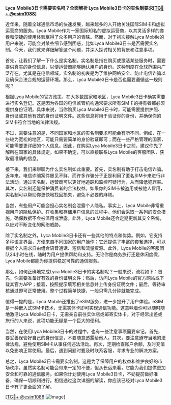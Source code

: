 **Lyca Mobile3日卡需要实名吗？全面解析 Lyca Mobile3日卡的实名制要求[[TG💪+ @esim1088](https://t.me/s/esim1088)]**

近年来，随着全球通信市场的快速发展，越来越多的人开始关注国际SIM卡和虚拟运营商的服务。Lyca Mobile作为一家国际知名的虚拟运营商，以其灵活多样的套餐和便捷的使用体验赢得了众多用户的青睐。然而，对于初次接触Lyca Mobile的用户来说，可能会对某些细节感到困惑，比如Lyca Mobile3日卡是否需要实名制。今天，我们就来详细解答这个问题，并深入探讨相关的背景和注意事项。

首先，让我们了解一下什么是实名制。实名制是指在购买或激活某些服务时，需要提供真实的身份信息，以便运营商能够确认用户的身份。这种制度在全球范围内广泛存在，尤其是在电信领域。实名制的初衷是为了维护网络安全、防止电信诈骗以及确保合法合规的运营环境。那么，Lyca Mobile3日卡是否也需要遵循这一规则呢？

根据Lyca Mobile的官方政策，在大多数国家和地区，Lyca Mobile3日卡确实需要进行实名登记。这是因为各国的电信监管机构通常要求所有SIM卡的持有者都必须提供身份证明。具体来说，当你购买Lyca Mobile3日卡时，可能需要提供护照、身份证或其他有效的身份证明文件。这些信息将用于验证你的身份，并确保你的SIM卡符合当地的法律法规。

不过，需要注意的是，不同国家和地区的实名制要求可能会有所不同。例如，在一些较为宽松的地区，可能只需要简单的身份验证即可；而在一些严格管理的国家，可能需要更详细的个人信息。因此，在购买Lyca Mobile3日卡之前，建议你先了解所在国家的具体规定。如果不确定，可以直接联系Lyca Mobile的客服团队，获取最准确的信息。

接下来，我们来聊聊为什么实名制如此重要。首先，实名制有助于打击电信诈骗。近年来，电信诈骗案件屡见不鲜，而许多诈骗分子正是利用了匿名SIM卡来进行非法活动。通过实名制，运营商可以更好地追踪和监控可疑行为，从而降低犯罪率。其次，实名制还能保护消费者的合法权益。如果你的SIM卡被盗用或被他人冒用，实名制可以帮助你更快地找回损失，避免不必要的麻烦。

当然，有些用户可能会担心实名制会泄露个人隐私。事实上，Lyca Mobile非常重视用户的隐私保护。在收集和存储用户信息的过程中，他们会采取一系列的安全措施，确保数据不会被滥用或泄露。此外，Lyca Mobile还会定期更新其安全系统，以应对不断变化的网络威胁。

除了实名制之外，Lyca Mobile3日卡还有一些其他的特点和优势。例如，它支持多种语言界面，方便来自不同国家的用户操作；它还提供了丰富的套餐选择，可以根据个人需求自由组合语音通话、短信和流量资源。此外，Lyca Mobile的客服团队24小时在线，随时为用户提供帮助和支持。无论你是商务旅行还是休闲度假，Lyca Mobile都能为你提供稳定可靠的通信服务。

那么，如何正确地完成Lyca Mobile3日卡的实名制呢？一般来说，流程如下：首先，你需要准备好有效的身份证明文件；然后，访问Lyca Mobile的官方网站或下载其官方APP；接着，按照提示填写相关信息并上传身份证明文件；最后，等待审核通过即可正常使用。整个过程简单快捷，一般只需几分钟就能完成。

值得一提的是，Lyca Mobile还推出了eSIM服务，进一步提升了用户体验。eSIM是一种嵌入式SIM卡技术，无需实体卡即可实现通信功能。这意味着你可以随时随地激活Lyca Mobile3日卡，无需亲自前往实体店或邮寄实体卡。对于经常出差或旅行的人来说，这项功能无疑是一个巨大的便利。

当然，在使用Lyca Mobile3日卡的过程中，也有一些注意事项需要牢记。首先，要妥善保管好自己的身份信息，不要随意透露给他人。其次，要注意遵守当地的法律法规，避免使用SIM卡从事任何违法活动。再次，定期检查账户余额，及时充值以免影响正常使用。最后，遇到问题时要及时联系客服，寻求专业的解决方案。

总之，Lyca Mobile3日卡需要实名制，这是为了保障用户的权益和维护良好的市场秩序。虽然实名制可能会带来一定的不便，但从长远来看，它能为我们提供更加安全和可靠的通信服务。如果你计划使用Lyca Mobile3日卡，不妨提前做好准备，确保一切顺利进行。相信通过这次详细的解读，你应该已经对Lyca Mobile3日卡有了更全面的了解。

[[TG💪+ @esim1088](https://t.me/s/esim1088) ![Image](https://i.postimg.cc/4NQfJmqS/Snipaste-2025-05-13-00-14-12.png)]